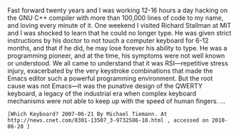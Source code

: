 Fast forward twenty years and I was working 12-16 hours a day hacking on the GNU C++ compiler with more than 100,000 lines of code to my name, and loving every minute of it. One weekend I visited Richard Stallman at MIT and I was shocked to learn that he could no longer type. He was given strict instructions by his doctor to not touch a computer keyboard for 6-12 months, and that if he did, he may lose forever his ability to type. He was a programming pioneer, and at the time, his symptoms were not well known or understood. We all came to understand that it was RSI—repetitive stress injury, exacerbated by the very keystroke combinations that made the Emacs editor such a powerful programming environment. But the root cause was not Emacs—it was the punative design of the QWERTY keyboard, a legacy of the industrial era when complex keyboard mechanisms were not able to keep up with the speed of human fingers. …

    [Which Keyboard? 2007-06-21 By Michael Tiemann. At http://news.cnet.com/8301-13507_3-9732586-18.html , accessed on 2010-06-28 ]
 
